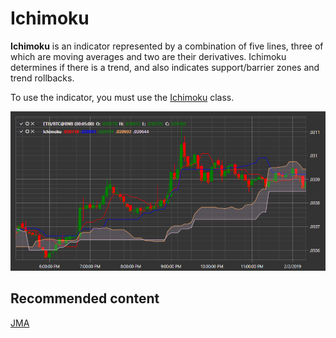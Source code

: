 # Ichimoku

**Ichimoku** is an indicator represented by a combination of five lines, three of which are moving averages and two are their derivatives. Ichimoku determines if there is a trend, and also indicates support\/barrier zones and trend rollbacks. 

To use the indicator, you must use the [Ichimoku](xref:StockSharp.Algo.Indicators.Ichimoku) class. 

![IndicatorIchimoku](../images/IndicatorIchimoku.png)

## Recommended content

[JMA](IndicatorJurikMovingAverage.md)
